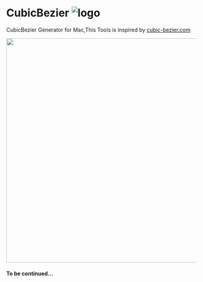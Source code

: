 # CubicBezier ![logo](https://raw.githubusercontent.com/isaced/CubicBezier/master/logo.png)

CubicBezier Generator for Mac,This Tools is inspired by [cubic-bezier.com](http://cubic-bezier.com/)

<img width="592" src="https://raw.githubusercontent.com/isaced/CubicBezier/master/screenshot.png">

#### To be continued...
